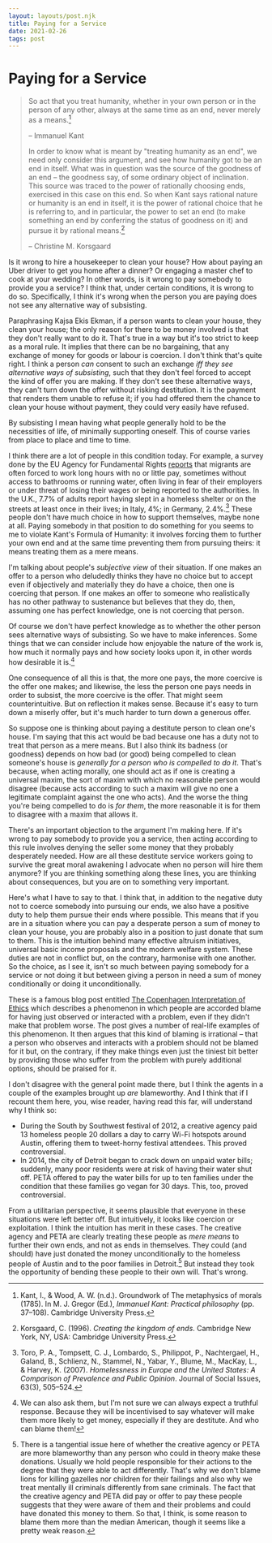 ```yaml
---
layout: layouts/post.njk
title: Paying for a Service
date: 2021-02-26
tags: post
---
```


# Paying for a Service

> So act that you treat humanity, whether in your own person or in the person of any other, always at the same time as an end, never merely as a means.[^1]
>
> – Immanuel Kant
>
> In order to know what is meant by "treating humanity as an end", we need only consider this argument, and see how humanity got to be an end in itself. What was in question was the source of the goodness of an end – the goodness say, of some ordinary object of inclination. This source was traced to the power of rationally choosing ends, exercised in this case on this end. So when Kant says rational nature or humanity is an end in itself, it is the power of rational choice that he is referring to, and in particular, the power to set an end (to make something an end by conferring the status of goodness on it) and pursue it by rational means.[^2]
>
> – Christine M. Korsgaard

Is it wrong to hire a housekeeper to clean your house? How about paying an Uber driver to get you home after a dinner? Or engaging a master chef to cook at your wedding? In other words, is it wrong to pay somebody to provide you a service? I think that, under certain conditions, it is wrong to do so. Specifically, I think it's wrong when the person you are paying does not see any alternative way of subsisting.

Paraphrasing Kajsa Ekis Ekman, if a person wants to clean your house, they clean your house; the only reason for there to be money involved is that they don't really want to do it. That's true in a way but it's too strict to keep as a moral rule. It implies that there can be no bargaining, that any exchange of money for goods or labour is coercion. I don't think that's quite right. I think a person _can_ consent to such an exchange _iff they see alternative ways of subsisting_, such that they don't feel forced to accept the kind of offer you are making. If they don't see these alternative ways, they can't turn down the offer without risking destitution. It is the payment that renders them unable to refuse it; if you had offered them the chance to clean your house without payment, they could very easily have refused.

By subsisting I mean having what people generally hold to be the necessities of life, of minimally supporting oneself. This of course varies from place to place and time to time.

I think there are a lot of people in this condition today. For example, a survey done by the EU Agency for Fundamental Rights [reports](https://fra.europa.eu/en/news/2019/severe-labour-exploitation-migrant-workers-fra-report-calls-zero-tolerance-severe-labour) that migrants are often forced to work long hours with no or little pay, sometimes without access to bathrooms or running water, often living in fear of their employers or under threat of losing their wages or being reported to the authorities. In the U.K., 7.7% of adults report having slept in a homeless shelter or on the streets at least once in their lives; in Italy, 4%; in Germany, 2.4%.[^3] These people don't have much choice in how to support themselves, maybe none at all. Paying somebody in that position to do something for you seems to me to violate Kant's Formula of Humanity: it involves forcing them to further your own end and at the same time preventing them from pursuing theirs: it means treating them as a mere means.

I'm talking about people's _subjective view_ of their situation. If one makes an offer to a person who deludedly thinks they have no choice but to accept even if objectively and materially they do have a choice, then one is coercing that person. If one makes an offer to someone who realistically has no other pathway to sustenance but believes that they do, then, assuming one has perfect knowledge, one is not coercing that person.

Of course we don't have perfect knowledge as to whether the other person sees alternative ways of subsisting. So we have to make inferences. Some things that we can consider include how enjoyable the nature of the work is, how much it normally pays and how society looks upon it, in other words how desirable it is.[^4]

One consequence of all this is that, the more one pays, the more coercive is the offer one makes; and likewise, the less the person one pays needs in order to subsist, the more coercive is the offer. That might seem counterintuitive. But on reflection it makes sense. Because it's easy to turn down a miserly offer, but it's much harder to turn down a generous offer.

So suppose one is thinking about paying a destitute person to clean one's house. I'm saying that this act would be bad because one has a duty not to treat that person as a mere means. But I also think its badness (or goodness) depends on how bad (or good) being compelled to clean someone's house is _generally for a person who is compelled to do it_. That's because, when acting morally, one should act as if one is creating a universal maxim, the sort of maxim with which no reasonable person would disagree (because acts according to such a maxim will give no one a legitimate complaint against the one who acts). And the worse the thing you're being compelled to do is _for them_, the more reasonable it is for them to disagree with a maxim that allows it.

There's an important objection to the argument I'm making here. If it's wrong to pay somebody to provide you a service, then acting according to this rule involves denying the seller some money that they probably desperately needed. How are all these destitute service workers going to survive the great moral awakening I advocate when no person will hire them anymore? If you are thinking something along these lines, you are thinking about consequences, but you are on to something very important.

Here's what I have to say to that. I think that, in addition to the negative duty not to coerce somebody into pursuing our ends, we also have a positive duty to help them pursue their ends where possible. This means that if you are in a situation where you can pay a desperate person a sum of money to clean your house, you are probably also in a position to just donate that sum to them. This is the intuition behind many effective altruism initiatives, universal basic income proposals and the modern welfare system. These duties are not in conflict but, on the contrary, harmonise with one another. So the choice, as I see it, isn't so much between paying somebody for a service or not doing it but between giving a person in need a sum of money conditionally or doing it unconditionally.

These is a famous blog post entitled [The Copenhagen Interpretation of Ethics](https://blog.jaibot.com/the-copenhagen-interpretation-of-ethics/) which describes a phenomenon in which people are accorded blame for having just observed or interacted with a problem, even if they didn't make that problem worse. The post gives a number of real-life examples of this phenomenon. It then argues that this kind of blaming is irrational – that a person who observes and interacts with a problem should not be blamed for it but, on the contrary, if they make things even just the tiniest bit better by providing those who suffer from the problem with purely additional options, should be praised for it.

I don't disagree with the general point made there, but I think the agents in a couple of the examples brought up _are_ blameworthy. And I think that if I recount them here, you, wise reader, having read this far, will understand why I think so:

- During the South by Southwest festival of 2012, a creative agency paid 13 homeless people 20 dollars a day to carry Wi-Fi hotspots around Austin, offering them to tweet-horny festival attendees. This proved controversial.
- In 2014, the city of Detroit began to crack down on unpaid water bills; suddenly, many poor residents were at risk of having their water shut off. PETA offered to pay the water bills for up to ten families under the condition that these families go vegan for 30 days. This, too, proved controversial.

From a utilitarian perspective, it seems plausible that everyone in these situations were left better off. But intuitively, it looks like coercion or exploitation. I think the intuition has merit in these cases. The creative agency and PETA are clearly treating these people as _mere means_ to further their own ends, and not as ends in themselves. They could (and should) have just donated the money unconditionally to the homeless people of Austin and to the poor families in Detroit.[^5] But instead they took the opportunity of bending these people to their own will. That's wrong.

[^1]: Kant, I., & Wood, A. W. (n.d.). Groundwork of The metaphysics of morals (1785). In M. J. Gregor (Ed.), _Immanuel Kant: Practical philosophy_ (pp. 37–108). Cambridge University Press.
[^2]: Korsgaard, C. (1996). _Creating the kingdom of ends_. Cambridge New York, NY, USA: Cambridge University Press.
[^3]: Toro, P. A., Tompsett, C. J., Lombardo, S., Philippot, P., Nachtergael, H., Galand, B., Schlienz, N., Stammel, N., Yabar, Y., Blume, M., MacKay, L., & Harvey, K. (2007). _Homelessness in Europe and the United States: A Comparison of Prevalence and Public Opinion_. Journal of Social Issues, 63(3), 505–524.
[^4]: We can also ask them, but I'm not sure we can always expect a truthful response. Because they will be incentivised to say whatever will make them more likely to get money, especially if they are destitute. And who can blame them!
[^5]: There is a tangential issue here of whether the creative agency or PETA are more blameworthy than any person who could in theory make these donations. Usually we hold people responsible for their actions to the degree that they were able to act differently. That's why we don't blame lions for killing gazelles nor children for their failings and also why we treat mentally ill criminals differently from sane criminals. The fact that the creative agency and PETA did pay or offer to pay these people suggests that they were aware of them and their problems and could have donated this money to them. So that, I think, is some reason to blame them more than the median American, though it seems like a pretty weak reason.
